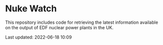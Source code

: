 # Nuke Watch

This repository includes code for retrieving the latest information available on the output of EDF nuclear power plants in the UK.

Last updated: 2022-06-18 10:09